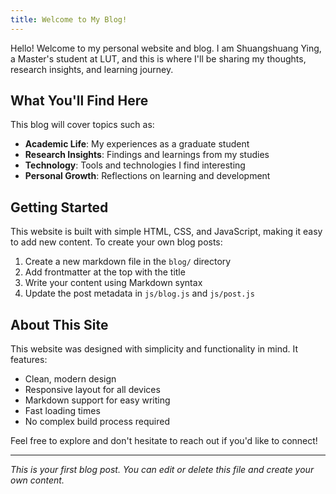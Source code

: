 ```yaml
---
title: Welcome to My Blog!
---
```


Hello! Welcome to my personal website and blog. I am Shuangshuang Ying, a Master's student at LUT, and this is where I'll be sharing my thoughts, research insights, and learning journey.

## What You'll Find Here

This blog will cover topics such as:

- **Academic Life**: My experiences as a graduate student
- **Research Insights**: Findings and learnings from my studies  
- **Technology**: Tools and technologies I find interesting
- **Personal Growth**: Reflections on learning and development

## Getting Started

This website is built with simple HTML, CSS, and JavaScript, making it easy to add new content. To create your own blog posts:

1. Create a new markdown file in the `blog/` directory
2. Add frontmatter at the top with the title
3. Write your content using Markdown syntax
4. Update the post metadata in `js/blog.js` and `js/post.js`

## About This Site

This website was designed with simplicity and functionality in mind. It features:

- Clean, modern design
- Responsive layout for all devices
- Markdown support for easy writing
- Fast loading times
- No complex build process required

Feel free to explore and don't hesitate to reach out if you'd like to connect!

---

*This is your first blog post. You can edit or delete this file and create your own content.*
